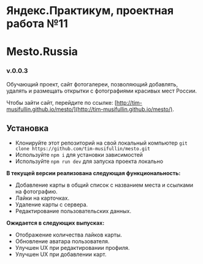 # Яндекс.Практикум, проектная работа №11
# Mesto.Russia

### v.0.0.3
Обучающий проект, сайт фотогалереи, позволяющий добавлять, удалять и размещать открытки с фотографиями красивых мест России.

Чтобы зайти сайт, перейдите по ссылке: [http://tim-musifullin.github.io/mesto/](http://tim-musifullin.github.io/mesto/).

## Установка

* Клонируйте этот репозиторий на свой локальный компьютер `git clone https://github.com/tim-musifullin/mesto.git`
* Используйте `npm i` для установки зависимостей
* Используйте `npm run dev` для запуска проекта локально

**В текущей версии реализована следующая функциональность:**

* Добавление карты в общий список с названием места и ссылками на фотографию.
* Лайки на карточках.
* Удаление карты с сервера.
* Редактирование пользовательских данных.

**Ожидается в следующих выпусках:**

* Отображение количества лайков карты.
* Обновление аватара пользователя.
* Улучшен UX при редактировании профиля.
* Улучшен UX при добавлении карт.